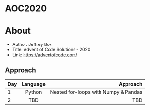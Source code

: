 # AOC2020

# About
* Author: Jeffrey Box
* Title: Advent of Code Solutions - 2020
* Link: https://adventofcode.com/

## Approach
| Day            | Language     | Approach                             |
| :------------- | :----------: | -----------:                         |
| 1              | Python       | Nested for-loops with Numpy & Pandas |
| 2              | TBD          | TBD                                  |
